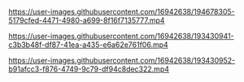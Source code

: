 

https://user-images.githubusercontent.com/16942638/194678305-5179cfed-4471-4980-a699-8f16f7135777.mp4

https://user-images.githubusercontent.com/16942638/193430941-c3b3b48f-df87-41ea-a435-e6a62e761f06.mp4

https://user-images.githubusercontent.com/16942638/193430952-b91afcc3-f876-4749-9c79-df94c8dec322.mp4

